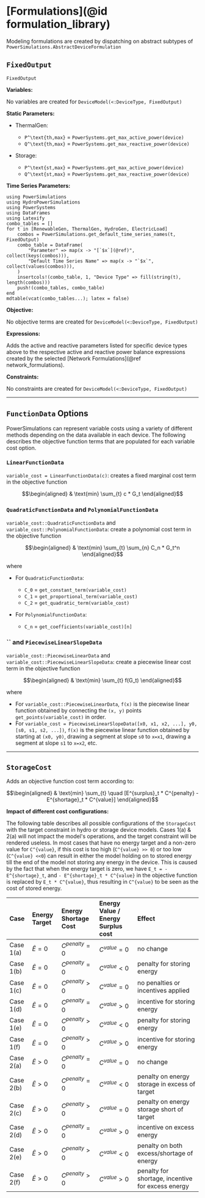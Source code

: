 # [Formulations](@id formulation_library)

Modeling formulations are created by dispatching on abstract subtypes of `PowerSimulations.AbstractDeviceFormulation`

## `FixedOutput`

```@docs
FixedOutput
```

**Variables:**

No variables are created for `DeviceModel(<:DeviceType, FixedOutput)`

**Static Parameters:**

  - ThermalGen:
    
      + ``P^\text{th,max}`` = `PowerSystems.get_max_active_power(device)`
      + ``Q^\text{th,max}`` = `PowerSystems.get_max_reactive_power(device)`

  - Storage:
    
      + ``P^\text{st,max}`` = `PowerSystems.get_max_active_power(device)`
      + ``Q^\text{st,max}`` = `PowerSystems.get_max_reactive_power(device)`

**Time Series Parameters:**

```@eval
using PowerSimulations
using HydroPowerSimulations
using PowerSystems
using DataFrames
using Latexify
combo_tables = []
for t in [RenewableGen, ThermalGen, HydroGen, ElectricLoad]
    combos = PowerSimulations.get_default_time_series_names(t, FixedOutput)
    combo_table = DataFrame(
        "Parameter" => map(x -> "[`$x`](@ref)", collect(keys(combos))),
        "Default Time Series Name" => map(x -> "`$x`", collect(values(combos))),
    )
    insertcols!(combo_table, 1, "Device Type" => fill(string(t), length(combos)))
    push!(combo_tables, combo_table)
end
mdtable(vcat(combo_tables...); latex = false)
```

**Objective:**

No objective terms are created for `DeviceModel(<:DeviceType, FixedOutput)`

**Expressions:**

Adds the active and reactive parameters listed for specific device types above to the respective active and reactive power balance expressions created by the selected [Network Formulations](@ref network_formulations).

**Constraints:**

No constraints are created for `DeviceModel(<:DeviceType, FixedOutput)`

* * *

## `FunctionData` Options

PowerSimulations can represent variable costs using a variety of different methods depending on the data available in each device. The following describes the objective function terms that are populated for each variable cost option.

### `LinearFunctionData`

`variable_cost = LinearFunctionData(c)`: creates a fixed marginal cost term in the objective function

```math
\begin{aligned}
&  \text{min} \sum_{t} c * G_t
\end{aligned}
```

### `QuadraticFunctionData` and `PolynomialFunctionData`

`variable_cost::QuadraticFunctionData` and `variable_cost::PolynomialFunctionData`: create a polynomial cost term in the objective function

```math
\begin{aligned}
&  \text{min} \sum_{t} \sum_{n} C_n * G_t^n
\end{aligned}
```

where

  - For `QuadraticFunctionData`:
    
      + ``C_0`` = `get_constant_term(variable_cost)`
      + ``C_1`` = `get_proportional_term(variable_cost)`
      + ``C_2`` = `get_quadratic_term(variable_cost)`

  - For `PolynomialFunctionData`:
    
      + ``C_n`` = `get_coefficients(variable_cost)[n]`

### `` and `PiecewiseLinearSlopeData`

`variable_cost::PiecewiseLinearData` and `variable_cost::PiecewiseLinearSlopeData`: create a piecewise linear cost term in the objective function

```math
\begin{aligned}
&  \text{min} \sum_{t} f(G_t)
\end{aligned}
```

where

  - For `variable_cost::PiecewiseLinearData`, ``f(x)`` is the piecewise linear function obtained by connecting the `(x, y)` points `get_points(variable_cost)` in order.
  - For `variable_cost = PiecewiseLinearSlopeData([x0, x1, x2, ...], y0, [s0, s1, s2, ...])`, ``f(x)`` is the piecewise linear function obtained by starting at `(x0, y0)`, drawing a segment at slope `s0` to `x=x1`, drawing a segment at slope `s1` to `x=x2`, etc.

* * *

## `StorageCost`

Adds an objective function cost term according to:

```math
\begin{aligned}
&  \text{min} \sum_{t} \quad [E^{surplus}_t * C^{penalty} - E^{shortage}_t * C^{value}]
\end{aligned}
```

**Impact of different cost configurations:**

The following table describes all possible configurations of the `StorageCost` with the target constraint in hydro or storage device models. Cases 1(a) & 2(a) will not impact the model's operations, and the target constraint will be rendered useless. In most cases that have no energy target and a non-zero value for ``C^{value}``, if this cost is too high (``C^{value} >> 0``) or too low (``C^{value} <<0``) can result in either the model holding on to stored energy till the end of the model not storing any energy in the device. This is caused by the fact that when the energy target is zero, we have ``E_t = - E^{shortage}_t``, and ``- E^{shortage}_t * C^{value}`` in the objective function is replaced by ``E_t * C^{value}``, thus resulting in ``C^{value}`` to be seen as the cost of stored energy.

| Case      | Energy Target | Energy Shortage Cost | Energy Value / Energy Surplus cost | Effect                                            |
|:--------- |:------------- |:-------------------- |:---------------------------------- |:------------------------------------------------- |
| Case 1(a) | $\hat{E}=0$   | $C^{penalty}=0$      | $C^{value}=0$                      | no change                                         |
| Case 1(b) | $\hat{E}=0$   | $C^{penalty}=0$      | $C^{value}<0$                      | penalty for storing energy                        |
| Case 1(c) | $\hat{E}=0$   | $C^{penalty}>0$      | $C^{value}=0$                      | no penalties or incentives applied                |
| Case 1(d) | $\hat{E}=0$   | $C^{penalty}=0$      | $C^{value}>0$                      | incentive for storing energy                      |
| Case 1(e) | $\hat{E}=0$   | $C^{penalty}>0$      | $C^{value}<0$                      | penalty for storing energy                        |
| Case 1(f) | $\hat{E}=0$   | $C^{penalty}>0$      | $C^{value}>0$                      | incentive for storing energy                      |
| Case 2(a) | $\hat{E}>0$   | $C^{penalty}=0$      | $C^{value}=0$                      | no change                                         |
| Case 2(b) | $\hat{E}>0$   | $C^{penalty}=0$      | $C^{value}<0$                      | penalty on energy storage in excess of target     |
| Case 2(c) | $\hat{E}>0$   | $C^{penalty}>0$      | $C^{value}=0$                      | penalty on energy storage short of target         |
| Case 2(d) | $\hat{E}>0$   | $C^{penalty}=0$      | $C^{value}>0$                      | incentive on excess energy                        |
| Case 2(e) | $\hat{E}>0$   | $C^{penalty}>0$      | $C^{value}<0$                      | penalty on both excess/shortage of energy         |
| Case 2(f) | $\hat{E}>0$   | $C^{penalty}>0$      | $C^{value}>0$                      | penalty for shortage, incentive for excess energy |
